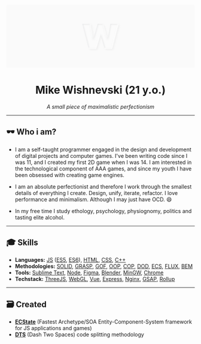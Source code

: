 ![Wishnevski GitHub Cover](./cover.png)

<h1 align="center">Mike Wishnevski (21 y.o.)</h2>
<p align="center"><i>A small piece of maximalistic perfectionism</i></p>

---

## :dark_sunglasses: Who i am?
- I am a self-taught programmer engaged in the design and development of digital projects and computer games. I've been writing code since I was 11, and I created my first 2D game when I was 14. I am interested in the technological component of AAA games, and since my youth I have been obsessed with creating game engines.

- I am an absolute perfectionist and therefore I work through the smallest details of everything I create. Design, unify, iterate, refactor. I love performance and minimalism. Although I may just have OCD. :smile:

- In my free time I study ethology, psychology, physiognomy, politics and tasting elite alcohol.

---

## :mortar_board: Skills
- **Languages:** [JS](https://wikipedia.org/wiki/JavaScript) ([ES5](https://wikipedia.org/wiki/ECMAScript#5th_Edition), [ES6](https://wikipedia.org/wiki/ECMAScript#6th_Edition_–_ECMAScript_2015)), [HTML](https://wikipedia.org/wiki/HTML), [CSS](https://wikipedia.org/wiki/CSS), [C++](https://wikipedia.org/wiki/C++)  
- **Methodologies:** [SOLID](https://wikipedia.org/wiki/SOLID), [GRASP](https://wikipedia.org/wiki/GRASP_(object-oriented_design)), [GOF](https://wikipedia.org/wiki/Design_Patterns), [OOP](https://wikipedia.org/wiki/Object-oriented_programming), [COP](https://softwareengineering.stackexchange.com/questions/228063/what-is-component-oriented-programming-and-how-is-it-different-from-oop/228083), [DOD](https://wikipedia.org/wiki/Data-oriented_design), [ECS](https://wikipedia.org/wiki/Entity_component_system), [FLUX](https://facebook.github.io/flux/), [BEM](http://getbem.com/introduction/)  
- **Tools:** [Sublime Text](https://www.sublimetext.com), [Node](https://nodejs.org), [Figma](http://figma.com), [Blender](https://www.blender.org), [MinGW](http://www.mingw.org), [Chrome](https://www.google.ru/intl/en/chrome/)  
- **Techstack:** [ThreeJS](https://threejs.org), [WebGL](https://www.khronos.org/webgl/), [Vue](https://vuejs.org), [Express](https://expressjs.com), [Nginx](https://nginx.org), [GSAP](https://greensock.com/gsap/), [Rollup](https://rollupjs.org/guide/en/)  

---

## :card_file_box: Created
- [**ECState**](https://github.com/wishnevski/ecstate) (Fastest Archetype/SOA Entity-Component-System framework for JS applications and games)
- [**DTS**](https://github.com/wishnevski/dts) (Dash Two Spaces) code splitting methodology
